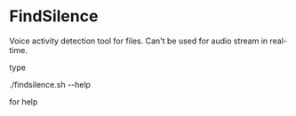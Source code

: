 # FindSilence

Voice activity detection tool for files. Can't be used for audio stream in real-time.

type

  ./findsilence.sh --help 

for help
